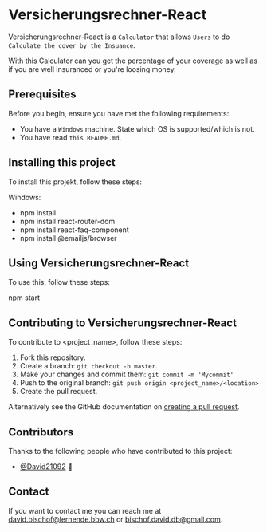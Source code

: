 # Versicherungsrechner-React




Versicherungsrechner-React is a `Calculator` that allows `Users` to do `Calculate the cover by the Insuance`.

With this Calculator can you get the percentage of your coverage as well as if you are well insuranced or you're loosing money.

## Prerequisites

Before you begin, ensure you have met the following requirements:
* You have a `Windows` machine. State which OS is supported/which is not.
* You have read `this README.md`.

## Installing this project

To install this projekt, follow these steps:

Windows:

* npm install
* npm install react-router-dom
* npm install react-faq-component
* npm install @emailjs/browser

## Using Versicherungsrechner-React

To use this, follow these steps:


npm start



## Contributing to Versicherungsrechner-React

To contribute to <project_name>, follow these steps:

1. Fork this repository.
2. Create a branch: `git checkout -b master`.
3. Make your changes and commit them: `git commit -m 'Mycommit'`
4. Push to the original branch: `git push origin <project_name>/<location>`
5. Create the pull request.

Alternatively see the GitHub documentation on [creating a pull request](https://help.github.com/en/github/collaborating-with-issues-and-pull-requests/creating-a-pull-request).

## Contributors

Thanks to the following people who have contributed to this project:

* [@David21092](https://github.com/davidbischof) 📖



## Contact

If you want to contact me you can reach me at <david.bischof@lernende.bbw.ch> or <bischof.david.db@gmail.com>.

